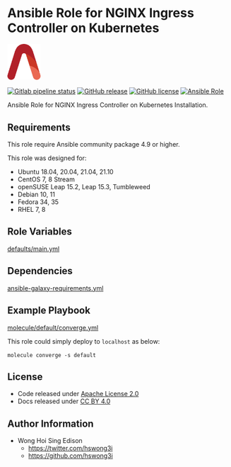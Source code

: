 # Ansible Role for NGINX Ingress Controller on Kubernetes

<img src="/alvistack.svg" width="75" alt="AlviStack">

[![Gitlab pipeline status](https://img.shields.io/gitlab/pipeline/alvistack/ansible-role-kube_ingress_nginx/master)](https://gitlab.com/alvistack/ansible-role-kube_ingress_nginx/-/pipelines)
[![GitHub release](https://img.shields.io/github/release/alvistack/ansible-role-kube_ingress_nginx.svg)](https://github.com/alvistack/ansible-role-kube_ingress_nginx/releases)
[![GitHub license](https://img.shields.io/github/license/alvistack/ansible-role-kube_ingress_nginx.svg)](https://github.com/alvistack/ansible-role-kube_ingress_nginx/blob/master/LICENSE)
[![Ansible Role](https://img.shields.io/badge/galaxy-alvistack.kube_ingress_nginx-blue.svg)](https://galaxy.ansible.com/alvistack/kube_ingress_nginx)

Ansible Role for NGINX Ingress Controller on Kubernetes Installation.

## Requirements

This role require Ansible community package 4.9 or higher.

This role was designed for:

  - Ubuntu 18.04, 20.04, 21.04, 21.10
  - CentOS 7, 8 Stream
  - openSUSE Leap 15.2, Leap 15.3, Tumbleweed
  - Debian 10, 11
  - Fedora 34, 35
  - RHEL 7, 8

## Role Variables

[defaults/main.yml](defaults/main.yml)

## Dependencies

[ansible-galaxy-requirements.yml](ansible-galaxy-requirements.yml)

## Example Playbook

[molecule/default/converge.yml](molecule/default/converge.yml)

This role could simply deploy to `localhost` as below:

    molecule converge -s default

## License

  - Code released under [Apache License 2.0](LICENSE)
  - Docs released under [CC BY 4.0](http://creativecommons.org/licenses/by/4.0/)

## Author Information

  - Wong Hoi Sing Edison
      - <https://twitter.com/hswong3i>
      - <https://github.com/hswong3i>
